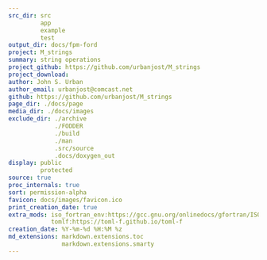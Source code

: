 ```yaml
---
src_dir: src
         app
         example
         test
output_dir: docs/fpm-ford
project: M_strings
summary: string operations
project_github: https://github.com/urbanjost/M_strings
project_download:
author: John S. Urban
author_email: urbanjost@comcast.net
github: https://github.com/urbanjost/M_strings
page_dir: ./docs/page
media_dir: ./docs/images
exclude_dir: ./archive
             ./FODDER
             ./build
             ./man
             .src/source
             .docs/doxygen_out
display: public
         protected
source: true
proc_internals: true
sort: permission-alpha
favicon: docs/images/favicon.ico
print_creation_date: true
extra_mods: iso_fortran_env:https://gcc.gnu.org/onlinedocs/gfortran/ISO_005fFORTRAN_005fENV.html
            tomlf:https://toml-f.github.io/toml-f
creation_date: %Y-%m-%d %H:%M %z
md_extensions: markdown.extensions.toc
               markdown.extensions.smarty
---
```

<!--
author_pic:
twitter:
website:
-->
